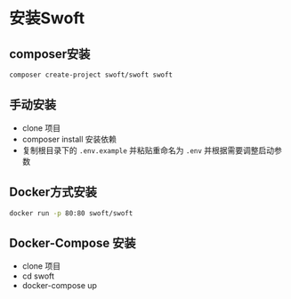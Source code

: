 # 安装Swoft

## composer安装

```bash
composer create-project swoft/swoft swoft
```

## 手动安装

- clone 项目
- composer install 安装依赖
- 复制根目录下的 `.env.example` 并粘贴重命名为 `.env` 并根据需要调整启动参数

## Docker方式安装

```bash
docker run -p 80:80 swoft/swoft
```

## Docker-Compose 安装

- clone 项目
- cd swoft
- docker-compose up


